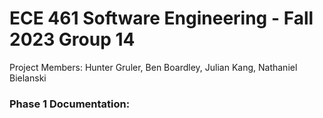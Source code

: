 # ECE 461 Software Engineering - Fall 2023 Group 14
Project Members: Hunter Gruler, Ben Boardley, Julian Kang, Nathaniel Bielanski
### Phase 1 Documentation:

